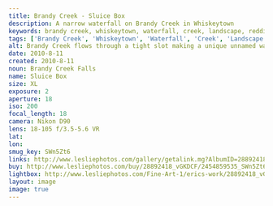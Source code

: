 ```yaml
---
title: Brandy Creek - Sluice Box
description: A narrow waterfall on Brandy Creek in Whiskeytown
keywords: brandy creek, whiskeytown, waterfall, creek, landscape, redding, california
tags: ['Brandy Creek', 'Whiskeytown', 'Waterfall', 'Creek', 'Landscape', 'Redding', 'California']
alt: Brandy Creek flows through a tight slot making a unique unnamed waterfall.
date: 2010-8-11
created: 2010-8-11
noun: Brandy Creek Falls
name: Sluice Box
size: XL
exposure: 2
aperture: 18
iso: 200
focal_length: 18
camera: Nikon D90
lens: 18-105 f/3.5-5.6 VR
lat: 
lon: 
smug_key: SWn5Zt6
links: http://www.lesliephotos.com/gallery/getalink.mg?AlbumID=28892418&AlbumKey=vGKDCF&ImageID=2454859535&ImageKey=SWn5Zt6&how=forum&Page=1
buy: http://www.lesliephotos.com/buy/28892418_vGKDCF/2454859535_SWn5Zt6/
lightbox: http://www.lesliephotos.com/Fine-Art-1/erics-work/28892418_vGKDCF#!i=2454859535&k=SWn5Zt6&lb=1&s=A
layout: image
image: true
---
```

